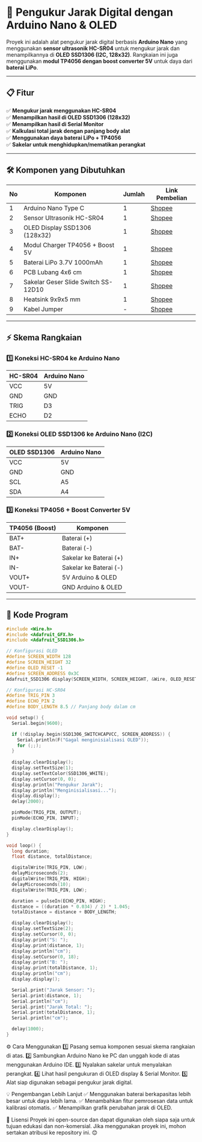 # 📌 Pengukur Jarak Digital dengan Arduino Nano & OLED

Proyek ini adalah alat pengukur jarak digital berbasis **Arduino Nano** yang menggunakan **sensor ultrasonik HC-SR04** untuk mengukur jarak dan menampilkannya di **OLED SSD1306 (I2C, 128x32)**. Rangkaian ini juga menggunakan **modul TP4056 dengan boost converter 5V** untuk daya dari **baterai LiPo**.


---

## 📋 Fitur
✅ **Mengukur jarak menggunakan HC-SR04**  
✅ **Menampilkan hasil di OLED SSD1306 (128x32)**  
✅ **Menampilkan hasil di Serial Monitor**  
✅ **Kalkulasi total jarak dengan panjang body alat**  
✅ **Menggunakan daya baterai LiPo + TP4056**  
✅ **Sakelar untuk menghidupkan/mematikan perangkat**  

---

## 🛠️ Komponen yang Dibutuhkan
| No  | Komponen                         | Jumlah | Link Pembelian |
|-----|----------------------------------|--------|----------------|
| 1   | Arduino Nano Type C              | 1      | [Shopee](https://s.shopee.co.id/9pPbwEx4MN) |
| 2   | Sensor Ultrasonik HC-SR04         | 1      | [Shopee](https://s.shopee.co.id/20gkbo9tQd) |
| 3   | OLED Display SSD1306 (128x32)     | 1      | [Shopee](https://s.shopee.co.id/6V99yDxRce) |
| 4   | Modul Charger TP4056 + Boost 5V   | 1      | [Shopee](https://s.shopee.co.id/4fhVmxg4xF) |
| 5   | Baterai LiPo 3.7V 1000mAh         | 1      | [Shopee](https://s.shopee.co.id/5VGcn1glLF) |
| 6   | PCB Lubang 4x6 cm                 | 1      | [Shopee](https://s.shopee.co.id/9UmlXvhaZV) |
| 7   | Sakelar Geser Slide Switch SS-12D10 | 1      | [Shopee](https://s.shopee.co.id/8pX4kmm5uX) |
| 8   | Heatsink 9x9x5 mm                 | 1      | [Shopee](https://s.shopee.co.id/4q0vzu7H7b) |
| 9   | Kabel Jumper                      | -      | [Shopee](https://shopee.co.id/ichibot) |

---

## ⚡ Skema Rangkaian
### 1️⃣ Koneksi HC-SR04 ke Arduino Nano
| HC-SR04 | Arduino Nano |
|---------|-------------|
| VCC     | 5V          |
| GND     | GND         |
| TRIG    | D3          |
| ECHO    | D2          |

### 2️⃣ Koneksi OLED SSD1306 ke Arduino Nano (I2C)
| OLED SSD1306 | Arduino Nano |
|-------------|--------------|
| VCC         | 5V           |
| GND         | GND          |
| SCL         | A5           |
| SDA         | A4           |

### 3️⃣ Koneksi TP4056 + Boost Converter 5V
| TP4056 (Boost) | Komponen     |
|---------------|-------------|
| BAT+         | Baterai (+)  |
| BAT-         | Baterai (-)  |
| IN+          | Sakelar ke Baterai (+) |
| IN-          | Sakelar ke Baterai (-) |
| VOUT+        | 5V Arduino & OLED |
| VOUT-        | GND Arduino & OLED |

---

## 📜 Kode Program
```cpp
#include <Wire.h>
#include <Adafruit_GFX.h>
#include <Adafruit_SSD1306.h>

// Konfigurasi OLED
#define SCREEN_WIDTH 128
#define SCREEN_HEIGHT 32
#define OLED_RESET -1
#define SCREEN_ADDRESS 0x3C
Adafruit_SSD1306 display(SCREEN_WIDTH, SCREEN_HEIGHT, &Wire, OLED_RESET);

// Konfigurasi HC-SR04
#define TRIG_PIN 3
#define ECHO_PIN 2
#define BODY_LENGTH 8.5 // Panjang body dalam cm

void setup() {
  Serial.begin(9600);

  if (!display.begin(SSD1306_SWITCHCAPVCC, SCREEN_ADDRESS)) {
    Serial.println(F("Gagal menginisialisasi OLED"));
    for (;;);
  }
  
  display.clearDisplay();
  display.setTextSize(1);
  display.setTextColor(SSD1306_WHITE);
  display.setCursor(0, 0);
  display.println("Pengukur Jarak");
  display.println("Menginisialisasi...");
  display.display();
  delay(2000);

  pinMode(TRIG_PIN, OUTPUT);
  pinMode(ECHO_PIN, INPUT);

  display.clearDisplay();
}

void loop() {
  long duration;
  float distance, totalDistance;

  digitalWrite(TRIG_PIN, LOW);
  delayMicroseconds(2);
  digitalWrite(TRIG_PIN, HIGH);
  delayMicroseconds(10);
  digitalWrite(TRIG_PIN, LOW);

  duration = pulseIn(ECHO_PIN, HIGH);
  distance = ((duration * 0.034) / 2) * 1.045;
  totalDistance = distance + BODY_LENGTH;

  display.clearDisplay();
  display.setTextSize(2);
  display.setCursor(0, 0);
  display.print("S: ");
  display.print(distance, 1);
  display.println("cm");
  display.setCursor(0, 18);
  display.print("B: ");
  display.print(totalDistance, 1);
  display.println("cm");
  display.display();

  Serial.print("Jarak Sensor: ");
  Serial.print(distance, 1);
  Serial.println("cm");
  Serial.print("Jarak Total: ");
  Serial.print(totalDistance, 1);
  Serial.println("cm");

  delay(1000);
}
```

⚙️ Cara Menggunakan
1️⃣ Pasang semua komponen sesuai skema rangkaian di atas.
2️⃣ Sambungkan Arduino Nano ke PC dan unggah kode di atas menggunakan Arduino IDE.
3️⃣ Nyalakan sakelar untuk menyalakan perangkat.
4️⃣ Lihat hasil pengukuran di OLED display & Serial Monitor.
5️⃣ Alat siap digunakan sebagai pengukur jarak digital.

💡 Pengembangan Lebih Lanjut
✅ Menggunakan baterai berkapasitas lebih besar untuk daya lebih lama.
✅ Menambahkan fitur pemrosesan data untuk kalibrasi otomatis.
✅ Menampilkan grafik perubahan jarak di OLED.

📜 Lisensi
Proyek ini open-source dan dapat digunakan oleh siapa saja untuk tujuan edukasi dan non-komersial. Jika menggunakan proyek ini, mohon sertakan atribusi ke repository ini. 😊
